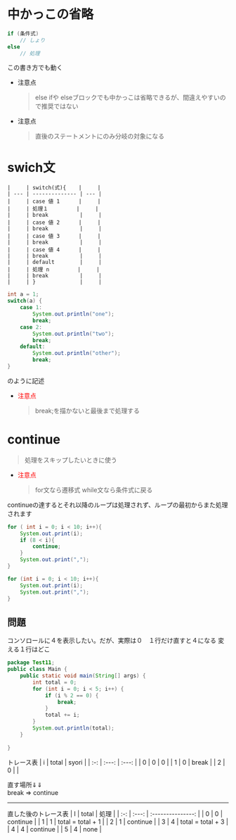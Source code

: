 # 中かっこの省略
```java 
if (条件式)
    // しょり
else
    // 処理
```
この書き方でも動く
- 注意点
    > else ifや elseブロックでも中かっこは省略できるが、間違えやすいので推奨ではない
- 注意点
    > 直後のステートメントにのみ分岐の対象になる



# swich文
    |     | switch(式){    |     | 
    | --- | -------------- | --- | 
    |     | case 値 1      |     | 
    |     | 処理１         |     | 
    |     | break          |     | 
    |     | case 値 2      |     | 
    |     | break          |     | 
    |     | case 値 3      |     | 
    |     | break          |     | 
    |     | case 値 4      |     | 
    |     | break          |     | 
    |     | default        |     | 
    |     | 処理 n         |     | 
    |     | break          |     | 
    |     | }              |     | 

```java
int a = 1;
switch(a) {
    case 1:
        System.out.println("one");
        break;
    case 2:
        System.out.println("two");
        break;
    default:
        System.out.println("other");
        break;
}
```
のように記述
- <font color="red">注意点</font>
    > break;を描かないと最後まで処理する





# continue
> 処理をスキップしたいときに使う
- <font color="red">注意点</font>
    > for文なら遷移式 while文なら条件式に戻る

continueの達するとそれ以降のループは処理されず、ループの最初からまた処理されます
```java
for ( int i = 0; i < 10; i++){
    System.out.print(i);
    if (8 < i){
        continue;
    }
    System.out.print(",");
}
```

```java
for (int i = 0; i < 10; i++){
    System.out.print(i);
    System.out.print(",");
}
```

## 問題
コンソロールに４を表示したい。だが、実際は０　１行だけ直すと４になる			変える１行はどこ						
```java
package Test11;						
public class Main {			
	public static void main(String[] args) {						
		int total = 0;
		for (int i = 0; i < 5; i++) {					
			if (i % 2 == 0) {
				break;			
			}
			total += i;				
		}					
		System.out.println(total);				
	}						
							
}
```
トレース表
| i   | total | syori | 
| :-: | :---: | :---: | 
| 0   | 0     | 0     | 
| 1   | 0     | break | 
| 2   | 0     |       | 

直す場所⇓⇓  
break => continue
***
直した後のトレース表
| I   | total | 処理              | 
| :-: | :---: | :---------------: | 
| 0   | 0     | continue          | 
| 1   | 1     | total = total + 1 | 
| 2   | 1     | continue          | 
| 3   | 4     | total = total + 3 | 
| 4   | 4     | continue          | 
| 5   | 4     | none              | 